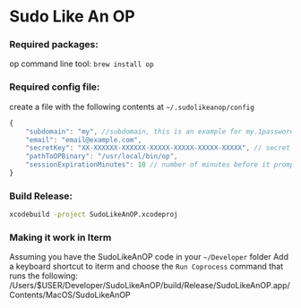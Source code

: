 Sudo Like An OP
===============


### Required packages:

op command line tool: `brew install op`


### Required config file:

create a file with the following contents at `~/.sudolikeanop/config`
```javascript
{
    "subdomain": "my", //subdomain, this is an example for my.1password.com
    "email": "email@example.com",
    "secretKey": "XX-XXXXXX-XXXXXX-XXXXX-XXXXX-XXXXX-XXXXX", // secret key given by 1password
    "pathToOPBinary": "/usr/local/bin/op",
    "sessionExpirationMinutes": 10 // number of minutes before it prompts for your password again up to 30 minutes
}
```


### Build Release:
```bash
xcodebuild -project SudoLikeAnOP.xcodeproj
```

### Making it work in Iterm

Assuming you have the SudoLikeAnOP code in your `~/Developer` folder
Add a keyboard shortcut to iterm and choose the `Run Coprocess` command that runs the following:
/Users/$USER/Developer/SudoLikeAnOP/build/Release/SudoLikeAnOP.app/Contents/MacOS/SudoLikeAnOP
